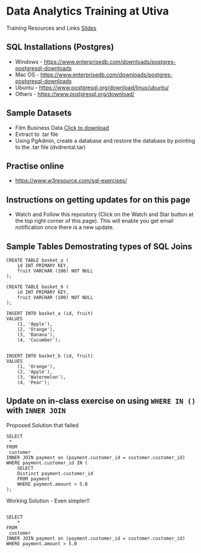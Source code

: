 # Data Analytics Training at Utiva
Training Resources and Links 
[Slides](https://docs.google.com/presentation/d/1hveKHs6rw_eU9p7Hia77B0RfjHOQiRhozguMjdvtb7o/edit?usp=sharing)

## SQL Installations (Postgres)
- Windows - https://www.enterprisedb.com/downloads/postgres-postgresql-downloads
- Mac OS - https://www.enterprisedb.com/downloads/postgres-postgresql-downloads
- Ubuntu - https://www.postgresql.org/download/linux/ubuntu/
- Others - https://www.postgresql.org/download/

## Sample Datasets 
- Film Business Data [Click to download](https://www.postgresqltutorial.com/wp-content/uploads/2019/05/dvdrental.zip)
- Extract to .tar file 
- Using PgAdmin, create a database and restore the database by pointing to the .tar file (dvdrental.tar)

## Practise online
- https://www.w3resource.com/sql-exercises/

## Instructions on getting updates for on this page
- Watch and Follow this repository (Click on the Watch and Star button at the top right corner of this page). This will enable you get email notification once there is a new update.

## Sample Tables Demostrating types of SQL Joins
```
CREATE TABLE basket_a (
    id INT PRIMARY KEY,
    fruit VARCHAR (100) NOT NULL
);
 
CREATE TABLE basket_b (
    id INT PRIMARY KEY,
    fruit VARCHAR (100) NOT NULL
);
 
INSERT INTO basket_a (id, fruit)
VALUES
    (1, 'Apple'),
    (2, 'Orange'),
    (3, 'Banana'),
    (4, 'Cucumber');
   
 
INSERT INTO basket_b (id, fruit)
VALUES
    (1, 'Orange'),
    (2, 'Apple'),
    (3, 'Watermelon'),
    (4, 'Pear');
```

## Update on in-class exercise on using `WHERE IN ()` with `INNER JOIN` 
Proposed Solution that failed
```
SELECT 
 *
FROM 
 customer
INNER JOIN payment on (payment.customer_id = customer.customer_id)
WHERE payment.customer_id IN (
	SELECT 
	Distinct payment.customer_id
	FROM payment
	WHERE payment.amount > 5.0
);
```
Working Solution - Even simpler!!
```

SELECT 
	*
FROM 
 customer
INNER JOIN payment on (payment.customer_id = customer.customer_id)
WHERE payment.amount > 5.0

```
